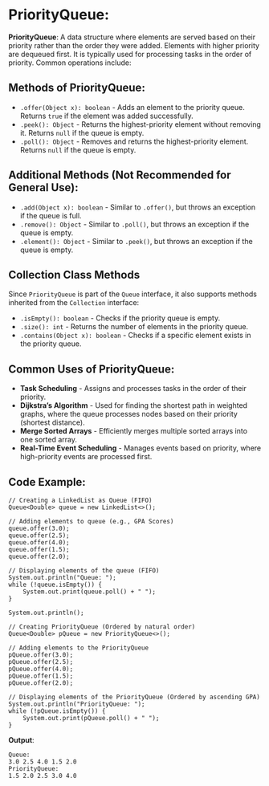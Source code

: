 # PriorityQueue:
**PriorityQueue**: A data structure where elements are served based on their priority rather than the order they were added. Elements with higher priority are dequeued first. It is typically used for processing tasks in the order of priority. Common operations include:

## Methods of PriorityQueue:
- `.offer(Object x): boolean` - Adds an element to the priority queue. Returns `true` if the element was added successfully.
- `.peek(): Object` - Returns the highest-priority element without removing it. Returns `null` if the queue is empty.
- `.poll(): Object` - Removes and returns the highest-priority element. Returns `null` if the queue is empty.

## Additional Methods (Not Recommended for General Use):
- `.add(Object x): boolean` - Similar to `.offer()`, but throws an exception if the queue is full.
- `.remove(): Object` - Similar to `.poll()`, but throws an exception if the queue is empty.
- `.element(): Object` - Similar to `.peek()`, but throws an exception if the queue is empty.

## Collection Class Methods
Since `PriorityQueue` is part of the `Queue` interface, it also supports methods inherited from the `Collection` interface:
- `.isEmpty(): boolean` - Checks if the priority queue is empty.
- `.size(): int` - Returns the number of elements in the priority queue.
- `.contains(Object x): boolean` - Checks if a specific element exists in the priority queue.

## Common Uses of PriorityQueue:
- **Task Scheduling** - Assigns and processes tasks in the order of their priority.
- **Dijkstra’s Algorithm** - Used for finding the shortest path in weighted graphs, where the queue processes nodes based on their priority (shortest distance).
- **Merge Sorted Arrays** - Efficiently merges multiple sorted arrays into one sorted array.
- **Real-Time Event Scheduling** - Manages events based on priority, where high-priority events are processed first.

## Code Example:
```
// Creating a LinkedList as Queue (FIFO)
Queue<Double> queue = new LinkedList<>();

// Adding elements to queue (e.g., GPA Scores)
queue.offer(3.0);
queue.offer(2.5);
queue.offer(4.0);
queue.offer(1.5);
queue.offer(2.0);

// Displaying elements of the queue (FIFO)
System.out.println("Queue: ");
while (!queue.isEmpty()) {
    System.out.print(queue.poll() + " ");
}

System.out.println();

// Creating PriorityQueue (Ordered by natural order)
Queue<Double> pQueue = new PriorityQueue<>();

// Adding elements to the PriorityQueue
pQueue.offer(3.0);
pQueue.offer(2.5);
pQueue.offer(4.0);
pQueue.offer(1.5);
pQueue.offer(2.0);

// Displaying elements of the PriorityQueue (Ordered by ascending GPA)
System.out.println("PriorityQueue: ");
while (!pQueue.isEmpty()) {
    System.out.print(pQueue.poll() + " ");
}
```

**Output**:
```
Queue: 
3.0 2.5 4.0 1.5 2.0 
PriorityQueue: 
1.5 2.0 2.5 3.0 4.0 
```